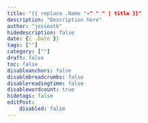 ```yaml
---
title: "{{ replace .Name "-" " " | title }}"
description: "Description here"
author: "jesseotk"
hidedescription: false
date: {{ .Date }}
tags: [""]
category: [""]
draft: false
toc: false
disableanchors: false
disablebreadcrumbs: false
disablereadingtime: false
disablewordcount: true
hidetags: false
editPost:
    disabled: false
---
```


